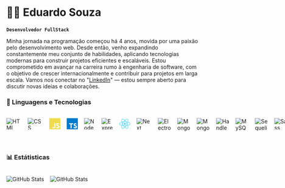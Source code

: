 # 🧑‍💻 Eduardo Souza

**`Desenvolvedor FullStack`**

Minha jornada na programação começou há 4 anos, movida por uma paixão pelo desenvolvimento web. Desde então, venho expandindo constantemente meu conjunto de habilidades, aplicando tecnologias modernas para construir projetos eficientes e escaláveis. Estou comprometido em avançar na carreira rumo à engenharia de software, com o objetivo de crescer internacionalmente e contribuir para projetos em larga escala. Vamos nos conectar no "[LinkedIn](https://www.linkedin.com/in/eduardo-souza432)" — estou sempre aberto para discutir novas ideias e colaborações.

### 🤖 Linguagens e Tecnologias

<div style="display: flex; gap: 1rem; padding-top: 1rem;">
<img
align="left"
alt="HTML"
title="HTML"
height="30"
width="40"
src="https://cdn.jsdelivr.net/gh/devicons/devicon@latest/icons/html5/html5-original.svg"
/>
<img
align="left"
alt="CSS"
title="CSS"
height="30"
width="40"
src="https://cdn.jsdelivr.net/gh/devicons/devicon@latest/icons/css3/css3-original.svg"
/>
<img
align="left"
alt="Js"
title="Js"
height="30"
width="40"
src="https://raw.githubusercontent.com/devicons/devicon/master/icons/javascript/javascript-plain.svg"
/>
<img
align="left"
alt="Ts"
title="Ts"
height="30"
width="40"
src="https://raw.githubusercontent.com/devicons/devicon/master/icons/typescript/typescript-plain.svg"
/>
<img
align="left"
alt="Node"
title="Node"
height="30"
width="30"
src="https://cdn.jsdelivr.net/gh/devicons/devicon@latest/icons/nodejs/nodejs-original.svg"
/>
<img
align="left"
alt="Express"
title="Express"
height="30"
width="30"
src="https://cdn.jsdelivr.net/gh/devicons/devicon@latest/icons/express/express-original.svg"
/>
<img
align="left"
alt="React"
title="React"
height="30"
width="40"
src="https://raw.githubusercontent.com/devicons/devicon/master/icons/react/react-original.svg"
/>
<img
align="left"
alt="Next"
title="Next"
height="30"
width="40"
src="https://cdn.jsdelivr.net/gh/devicons/devicon@latest/icons/nextjs/nextjs-original.svg"
/>
<img
align="left"
alt="Electron"
title="Electron"
height="35"
width="35"
src="https://cdn.jsdelivr.net/gh/devicons/devicon@latest/icons/electron/electron-original.svg"
/>
<img
align="left"
alt="Mongodb"
title="Mongodb"
height="35"
width="35"
src="https://cdn.jsdelivr.net/gh/devicons/devicon@latest/icons/mongodb/mongodb-original.svg"
/>
<img
align="left"
alt="Mongoose"
title="Mongoose"
height="35"
width="35"
src="https://cdn.jsdelivr.net/gh/devicons/devicon@latest/icons/mongoose/mongoose-original.svg"
/>
<img
align="left"
alt="Handlebars"
title="Handlebars"
height="35"
width="35"
src="https://cdn.jsdelivr.net/gh/devicons/devicon@latest/icons/handlebars/handlebars-original.svg"
/>
<img
align="left"
alt="MySQL"
title="MySQL"
height="35"
width="35"
src="https://cdn.jsdelivr.net/gh/devicons/devicon@latest/icons/mysql/mysql-original.svg"
/>
<img
align="left"
alt="Sequelize"
title="Sequelize"
height="35"
width="35"
src="https://cdn.jsdelivr.net/gh/devicons/devicon@latest/icons/sequelize/sequelize-original.svg"
/>
<img
align="left"
alt="Sass"
title="Sass"
height="30"
width="40"
src="https://icongr.am/devicon/sass-original.svg?size=128&color=currentColor"
/>
<img
align="left"
alt="Bootstap"
title="Bootstap"
height="30"
width="40"
src="https://icongr.am/devicon/bootstrap-plain.svg?size=128&color=4c00ff"
/>
<img
align="left"
alt="Tailwindcss"
title="Tailwindcss"
height="30"
width="40"
src="https://cdn.jsdelivr.net/gh/devicons/devicon@latest/icons/tailwindcss/tailwindcss-original.svg"
/>
</br>
</br>
<img
align="left"
alt="Git"
title="Git"
height="30"
width="40"
src="https://cdn.jsdelivr.net/gh/devicons/devicon@latest/icons/git/git-original.svg"
/>
<img
align="left"
alt="Prisma"
title="Prisma"
height="30"
width="40"
src="https://cdn.jsdelivr.net/gh/devicons/devicon@latest/icons/prisma/prisma-original.svg"
/>
</div>

</br>
</br>

### 📊 Estátisticas

<div style="display: flex; gap: 1rem; padding-top: 1rem;">
<img
align="left"
alt="GitHub Stats"
height="200"
styles="margin-left: 20px;"
src="https://github-readme-stats.vercel.app/api?username=eduardoss45&show_icons=true&locale=pt-br&theme=transparent#gh-dark-mode-only"
/>
<img
align="left"
alt="GitHub Stats"
height="200"
src="https://github-readme-stats.vercel.app/api/top-langs/?username=eduardoss45&langs_count=4&locale=pt-br&theme=transparent#gh-dark-mode-only"
/>  
</div>
